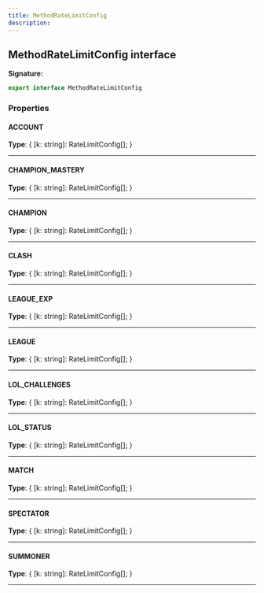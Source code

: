 ```yaml
---
title: MethodRateLimitConfig
description: 
---
```


## MethodRateLimitConfig interface



**Signature:**

```ts
export interface MethodRateLimitConfig 
```

### Properties

#### ACCOUNT



**Type**: {         [k: string]: RateLimitConfig[];     }

---

#### CHAMPION_MASTERY



**Type**: {         [k: string]: RateLimitConfig[];     }

---

#### CHAMPION



**Type**: {         [k: string]: RateLimitConfig[];     }

---

#### CLASH



**Type**: {         [k: string]: RateLimitConfig[];     }

---

#### LEAGUE_EXP



**Type**: {         [k: string]: RateLimitConfig[];     }

---

#### LEAGUE



**Type**: {         [k: string]: RateLimitConfig[];     }

---

#### LOL_CHALLENGES



**Type**: {         [k: string]: RateLimitConfig[];     }

---

#### LOL_STATUS



**Type**: {         [k: string]: RateLimitConfig[];     }

---

#### MATCH



**Type**: {         [k: string]: RateLimitConfig[];     }

---

#### SPECTATOR



**Type**: {         [k: string]: RateLimitConfig[];     }

---

#### SUMMONER



**Type**: {         [k: string]: RateLimitConfig[];     }

---

